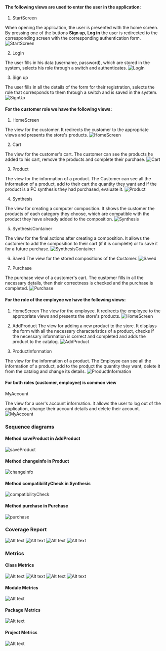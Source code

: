 #### The following views are used to enter the user in the application:

1. StartScreen

When opening the application, the user is presented with the home screen. By pressing one of the buttons **Sign up**, **Log in** the user is redirected to the corresponding screen with the corresponding authentication form.
![StartScreen](../uml/requirements/startScreen.png)

2. LogIn

The user fills in his data (username, password), which are stored in the system, selects his role through a switch and authenticates.
![LogIn](../uml/requirements/login.png)

3. Sign up

The user fills in all the details of the form for their registration, selects the role that corresponds to them through a switch and is saved in the system.
![SignUp](../uml/requirements/signUp.png)

#### For the customer role we have the following views:

1. HomeScreen

The view for the customer. It redirects the customer to the appropriate views and presents the store's products.
![HomeScreen](../uml/requirements/Customer_HomeScreen.png)

2. Cart

The view for the customer's cart. The customer can see the products he added to his cart, remove the products and complete their purchase.
![Cart](../uml/requirements/cart.png)

3. Product

The view for the information of a product. The Customer can see all the information of a product, add to their cart the quantity they want and if the product is a PC synthesis they had purchased, evaluate it.
![Product](../uml/requirements/Customer_Product.png)

4. Synthesis

The view for creating a computer composition. It shows the customer the products of each category they choose, which are compatible with the product they have already added to the composition.
![Synthesis](../uml/requirements/Synthesis.png)

5. SynthesisContainer

The view for the final actions after creating a composition. It allows the customer to add the composition to their cart (if it is complete) or to save it for a future purchase.
![SynthesisContainer](../uml/requirements/SynthesisContainer.png)

6. Saved 
The view for the stored compositions of the Customer.
![Saved](../uml/requirements/SavedSynthesis.png)

7. Purchase

The purchase view of a customer's cart. The customer fills in all the necessary details, then their correctness is checked and the purchase is completed.
![Purchase](../uml/requirements/Purchase.png)

#### For the role of the employee we have the following views:

1. HomeScreen
The view for the employee. It redirects the employee to the appropriate views and presents the store's products.
![HomeScreen](../uml/requirements/Employer_HomeScreen.png)

2. AddProduct
The view for adding a new product to the store. It displays the form with all the necessary characteristics of a product, checks if the necessary information is correct and completed and adds the product to the catalog.
![AddProduct](../uml/requirements/AddProduct.png)

3. ProductInformation

The view for the information of a product. The Employee can see all the information of a product, add to the product the quantity they want, delete it from the catalog and change its details.
![ProductInformation](../uml/requirements/Employer_ProductInformation.png)

#### For both roles (customer, employee) is common view

MyAccount

The view for a user's account information. It allows the user to log out of the application, change their account details and delete their account.
![MyAccount](../uml/requirements/MyAccount.png)

### Sequence diagrams

#### Method saveProduct in AddProduct
![saveProduct](../uml/requirements/R4-sequence-add-product.png)

#### Method changeInfo in Product
![changeInfo](../uml/requirements/R4-sequence_changeInfo.png)

#### Method compatibilityCheck in Synthesis
![compatibilityCheck](../uml/requirements/R4-sequence-compatibility.png)

#### Method purchase in Purchase
![purchase](../uml/requirements/R4-sequence-product-purchase.png)


### Coverage Report
![Alt text](../image.png)
![Alt text](../image-1.png)
![Alt text](../image-2.png)
![Alt text](../image5.png)
### Metrics

#### Class Metrics
![Alt text](../uml/requirements/metrics1.png)
![Alt text](../uml/requirements/metrics2.png)
![Alt text](../uml/requirements/metrics3.png)
![Alt text](../uml/requirements/metrics4.png)

#### Module Metrics
![Alt text](../uml/requirements/metrics5.png)

#### Package Metrics
![Alt text](../uml/requirements/metrics7.png)

#### Project Metrics
![Alt text](../uml/requirements/metrics6.png)